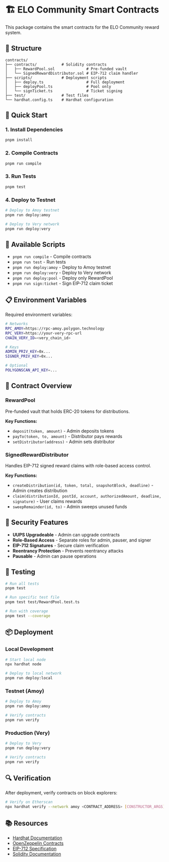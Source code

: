 # 🏗️ ELO Community Smart Contracts

This package contains the smart contracts for the ELO Community reward system.

## 📁 Structure

```
contracts/
├── contracts/           # Solidity contracts
│   ├── RewardPool.sol              # Pre-funded vault
│   └── SignedRewardDistributor.sol # EIP-712 claim handler
├── scripts/             # Deployment scripts
│   ├── deploy.ts                   # Full deployment
│   ├── deployPool.ts               # Pool only
│   └── signTicket.ts               # Ticket signing
├── test/                # Test files
└── hardhat.config.ts    # Hardhat configuration
```

## 🚀 Quick Start

### 1. Install Dependencies

```bash
pnpm install
```

### 2. Compile Contracts

```bash
pnpm run compile
```

### 3. Run Tests

```bash
pnpm test
```

### 4. Deploy to Testnet

```bash
# Deploy to Amoy testnet
pnpm run deploy:amoy

# Deploy to Very network
pnpm run deploy:very
```

## 🔧 Available Scripts

- `pnpm run compile` - Compile contracts
- `pnpm run test` - Run tests
- `pnpm run deploy:amoy` - Deploy to Amoy testnet
- `pnpm run deploy:very` - Deploy to Very network
- `pnpm run deploy:pool` - Deploy only RewardPool
- `pnpm run sign:ticket` - Sign EIP-712 claim ticket

## 📋 Environment Variables

Required environment variables:

```bash
# Networks
RPC_AMOY=https://rpc-amoy.polygon.technology
RPC_VERY=https://your-very-rpc-url
CHAIN_VERY_ID=<very_chain_id>

# Keys
ADMIN_PRIV_KEY=0x...
SIGNER_PRIV_KEY=0x...

# Optional
POLYGONSCAN_API_KEY=...
```

## 🎯 Contract Overview

### RewardPool

Pre-funded vault that holds ERC-20 tokens for distributions.

**Key Functions:**
- `deposit(token, amount)` - Admin deposits tokens
- `payTo(token, to, amount)` - Distributor pays rewards
- `setDistributor(address)` - Admin sets distributor

### SignedRewardDistributor

Handles EIP-712 signed reward claims with role-based access control.

**Key Functions:**
- `createDistribution(id, token, total, snapshotBlock, deadline)` - Admin creates distribution
- `claim(distributionId, postId, account, authorizedAmount, deadline, signature)` - User claims rewards
- `sweepRemainder(id, to)` - Admin sweeps unused funds

## 🔐 Security Features

- **UUPS Upgradeable** - Admin can upgrade contracts
- **Role-Based Access** - Separate roles for admin, pauser, and signer
- **EIP-712 Signatures** - Secure claim verification
- **Reentrancy Protection** - Prevents reentrancy attacks
- **Pausable** - Admin can pause operations

## 🧪 Testing

```bash
# Run all tests
pnpm test

# Run specific test file
pnpm test test/RewardPool.test.ts

# Run with coverage
pnpm test --coverage
```

## 📦 Deployment

### Local Development

```bash
# Start local node
npx hardhat node

# Deploy to local network
pnpm run deploy:local
```

### Testnet (Amoy)

```bash
# Deploy to Amoy
pnpm run deploy:amoy

# Verify contracts
pnpm run verify
```

### Production (Very)

```bash
# Deploy to Very
pnpm run deploy:very

# Verify contracts
pnpm run verify
```

## 🔍 Verification

After deployment, verify contracts on block explorers:

```bash
# Verify on Etherscan
npx hardhat verify --network amoy <CONTRACT_ADDRESS> [CONSTRUCTOR_ARGS]
```

## 📚 Resources

- [Hardhat Documentation](https://hardhat.org/docs)
- [OpenZeppelin Contracts](https://docs.openzeppelin.com/contracts/)
- [EIP-712 Specification](https://eips.ethereum.org/EIPS/eip-712)
- [Solidity Documentation](https://docs.soliditylang.org/) 